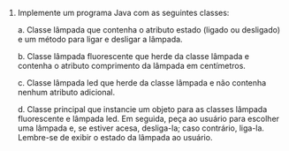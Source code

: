 1. Implemente um programa Java com as seguintes classes:

   a. Classe lâmpada que contenha o atributo estado (ligado ou desligado) e
   um método para ligar e desligar a lâmpada.

   b. Classe lâmpada fluorescente que herde da classe lâmpada e contenha
   o atributo comprimento da lâmpada em centímetros.

   c. Classe lâmpada led que herde da classe lâmpada e não contenha
   nenhum atributo adicional.

   d. Classe principal que instancie um objeto para as classes lâmpada
   fluorescente e lâmpada led. Em seguida, peça ao usuário para escolher
   uma lâmpada e, se estiver acesa, desliga-la; caso contrário, liga-la.
   Lembre-se de exibir o estado da lâmpada ao usuário.
